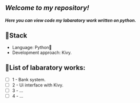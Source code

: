 ## _Welcome to my repository!_
#### _Here you can view code my labaratory work written on python._
## 🎸Stack
- Language: Python🐍
- Development approach: Kivy.
## 📌List of labaratory works:
- [ ] 1 - Bank system.
- [ ] 2 - Ui interface with Kivy.
- [ ] 3 - ...
- [ ] 4 - ...
